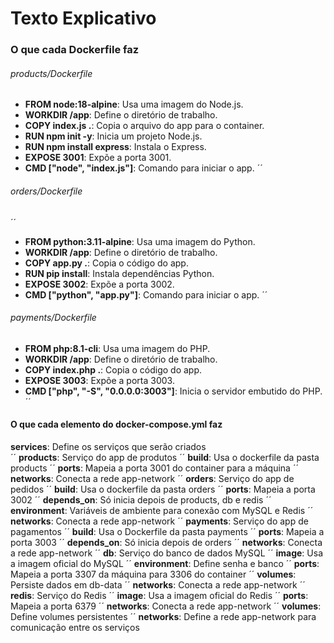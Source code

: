# Texto Explicativo

### O que cada Dockerfile faz

###### *products/Dockerfile*

- **FROM node:18-alpine**: Usa uma imagem do Node.js.
- **WORKDIR /app**: Define o diretório de trabalho.
- **COPY index.js .**: Copia o arquivo do app para o container.
- **RUN npm init -y**: Inicia um projeto Node.js.
- **RUN npm install express**: Instala o Express.
- **EXPOSE 3001**: Expõe a porta 3001.
- **CMD ["node", "index.js"]**: Comando para iniciar o app.
´´

###### *orders/Dockerfile* 
´´
- **FROM python:3.11-alpine**: Usa uma imagem do Python.
- **WORKDIR /app**: Define o diretório de trabalho.
- **COPY app.py .**: Copia o código do app. 
- **RUN pip install**: Instala dependências Python.
- **EXPOSE 3002**: Expõe a porta 3002.
- **CMD ["python", "app.py"]**: Comando para iniciar o app.
´´

###### *payments/Dockerfile* 

- **FROM php:8.1-cli**: Usa uma imagem do PHP.
- **WORKDIR /app**: Define o diretório de trabalho. 
- **COPY index.php .**: Copia o código do app.
- **EXPOSE 3003**: Expõe a porta 3003.
- **CMD ["php", "-S", "0.0.0.0:3003"]**: Inicia o servidor embutido do PHP.
´´

#### O que cada elemento do docker-compose.yml faz

**services**: Define os serviços que serão criados\
´´
**products**: Serviço do app de produtos
´´
**build**: Usa o dockerfile da pasta products
´´
**ports**: Mapeia a porta 3001 do container para a máquina
´´
**networks**: Conecta a rede app-network
´´
**orders**: Serviço do app de pedidos
´´
**build**: Usa o dockerfile da pasta orders
´´
**ports**: Mapeia a porta 3002
´´
**depends_on**: Só inicia depois de products, db e redis
´´
**environment**: Variáveis de ambiente para conexão com MySQL e Redis
´´
**networks**: Conecta a rede app-network
´´
**payments**: Serviço do app de pagamentos
´´
**build**: Usa o Dockerfile da pasta payments
´´
**ports**: Mapeia a porta 3003
´´
**depends_on**: Só inicia depois de orders
´´
**networks**: Conecta a rede app-network
´´
**db**: Serviço do banco de dados MySQL
´´
**image**: Usa a imagem oficial do MySQL
´´
**environment**: Define senha e banco
´´
**ports**: Mapeia a porta 3307 da máquina para 3306 do container
´´
**volumes**: Persiste dados em db-data
´´
**networks**: Conecta a rede app-network
´´
**redis**: Serviço do Redis
´´
**image**: Usa a imagem oficial do Redis
´´
**ports**: Mapeia a porta 6379
´´
**networks**: Conecta a rede app-network
´´
**volumes**: Define volumes persistentes
´´
**networks**: Define a rede app-network para comunicação entre os serviços

